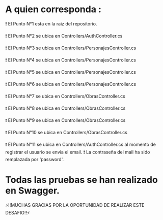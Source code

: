 ﻿# A quien corresponda :

❗ El Punto N°1 esta en la raiz del repositorio.

❗ El Punto N°2 se ubica en Controllers/AuthController.cs

❗ El Punto N°3 se ubica en Controllers/PersonajesController.cs

❗ El Punto N°4 se ubica en Controllers/PersonajesController.cs

❗ El Punto N°5 se ubica en Controllers/PersonajesController.cs

❗ El Punto N°6 se ubica en Controllers/PersonajesController.cs

❗ El Punto N°7 se ubica en Controllers/ObrasController.cs

❗ El Punto N°8 se ubica en Controllers/ObrasController.cs

❗ El Punto N°9 se ubica en Controllers/ObrasController.cs

❗ El Punto N°10 se ubica en Controllers/ObrasController.cs

❗ El Punto N°11 se ubica en Controllers/AuthController.cs al momento de registrar el usuario se envia el email.
❗ La contraseña del mail ha sido remplazada por 'password'.

# Todas las pruebas se han realizado en Swagger.

⚡!!MUCHAS GRACIAS POR LA OPORTUNIDAD DE REALIZAR ESTE DESAFIO!!⚡

